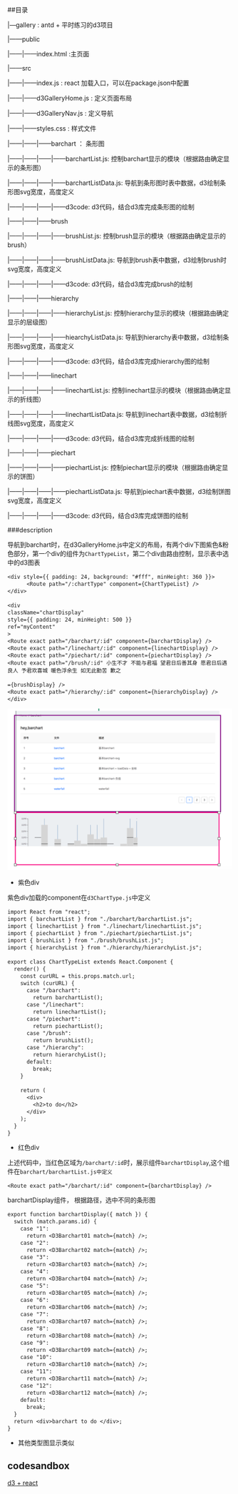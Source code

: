 ##目录

|—gallery : antd + 平时练习的d3项目

|——public

|——|——index.html :主页面

|——src

|——|——index.js : react 加载入口，可以在package.json中配置

|——|——d3GalleryHome.js : 定义页面布局

|——|——d3GalleryNav.js : 定义导航

|——|——styles.css : 样式文件

|——|——|——barchart ： 条形图

|——|——|——|——barchartList.js: 控制barchart显示的模块（根据路由确定显示的条形图）

|——|——|——|——barchartListData.js: 导航到条形图时表中数据，d3绘制条形图svg宽度，高度定义

|——|——|——|——d3code: d3代码，结合d3库完成条形图的绘制

|——|——|——brush 

|——|——|——|——brushList.js: 控制brush显示的模块（根据路由确定显示的brush）

|——|——|——|——brushListData.js: 导航到brush表中数据，d3绘制brush时svg宽度，高度定义

|——|——|——|——d3code: d3代码，结合d3库完成brush的绘制

|——|——|——hierarchy

|——|——|——|——hierarchyList.js: 控制hierarchy显示的模块（根据路由确定显示的层级图）

|——|——|——|——hiearchyListData.js: 导航到hierarchy表中数据，d3绘制条形图svg宽度，高度定义

|——|——|——|——d3code: d3代码，结合d3库完成hierarchy图的绘制

|——|——|——linechart

|——|——|——|——linechartList.js: 控制linechart显示的模块（根据路由确定显示的折线图）

|——|——|——|——linechartListData.js: 导航到linechart表中数据，d3绘制折线图svg宽度，高度定义

|——|——|——|——d3code: d3代码，结合d3库完成折线图的绘制

|——|——|——piechart

|——|——|——|——piechartList.js: 控制piechart显示的模块（根据路由确定显示的饼图）

|——|——|——|——piechartListData.js: 导航到piechart表中数据，d3绘制饼图svg宽度，高度定义

|——|——|——|——d3code: d3代码，结合d3库完成饼图的绘制



###description

导航到barchart时，在d3GalleryHome.js中定义的布局，有两个div下图紫色&粉色部分，第一个div的组件为`ChartTypeList`，第二个div由路由控制，显示表中选中的d3图表

```react
<div style={{ padding: 24, background: "#fff", minHeight: 360 }}>
      <Route path="/:chartType" component={ChartTypeList} />
</div>

<div
className="chartDisplay"
style={{ padding: 24, minHeight: 500 }}
ref="myContent"
>
<Route exact path="/barchart/:id" component={barchartDisplay} />
<Route exact path="/linechart/:id" component={linechartDisplay} />
<Route exact path="/piechart/:id" component={piechartDisplay} />
<Route exact path="/brush/:id" 小生不才 不能与君福 望君日后善其身 愿君日后遇良人 予君欢喜城 暖色浮余生 如无此勤苦 歉之

={brushDisplay} />
<Route exact path="/hierarchy/:id" component={hierarchyDisplay} />
</div>
```

![gallery01](img/gallery01.png)



* 紫色div

紫色div加载的component在`d3ChartType.js`中定义

```react
import React from "react";
import { barchartList } from "./barchart/barchartList.js";
import { linechartList } from "./linechart/linechartList.js";
import { piechartList } from "./piechart/piechartList.js";
import { brushList } from "./brush/brushList.js";
import { hierarchyList } from "./hierarchy/hierarchyList.js";

export class ChartTypeList extends React.Component {
  render() {
    const curURL = this.props.match.url;
    switch (curURL) {
      case "/barchart":
        return barchartList();
      case "/linechart":
        return linechartList();
      case "/piechart":
        return piechartList();
      case "/brush":
        return brushList();
      case "/hierarchy":
        return hierarchyList();
      default:
        break;
    }

    return (
      <div>
        <h2>to do</h2>
      </div>
    );
  }
}

```



* 红色div

上述代码中，当红色区域为`/barchart/:id`时，展示组件`barchartDisplay`,这个组件在`barchart/barchartList.js中定义`

```react
<Route exact path="/barchart/:id" component={barchartDisplay} />
```

barchartDisplay组件， 根据路径，选中不同的条形图

```react
export function barchartDisplay({ match }) {
  switch (match.params.id) {
    case "1":
      return <D3Barchart01 match={match} />;
    case "2":
      return <D3Barchart02 match={match} />;
    case "3":
      return <D3Barchart03 match={match} />;
    case "4":
      return <D3Barchart04 match={match} />;
    case "5":
      return <D3Barchart05 match={match} />;
    case "6":
      return <D3Barchart06 match={match} />;
    case "7":
      return <D3Barchart07 match={match} />;
    case "8":
      return <D3Barchart08 match={match} />;
    case "9":
      return <D3Barchart09 match={match} />;
    case "10":
      return <D3Barchart10 match={match} />;
    case "11":
      return <D3Barchart11 match={match} />;
    case "12":
      return <D3Barchart12 match={match} />;
    default:
      break;
  }
  return <div>barchart to do </div>;
}
```

* 其他类型图显示类似



## codesandbox

[d3 + react](https://codesandbox.io/s/w280w2x0m8)



